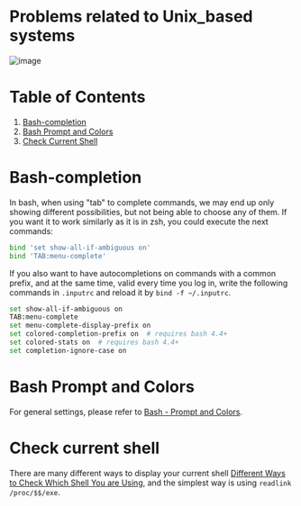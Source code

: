 # Problems related to Unix_based systems

![image](https://user-images.githubusercontent.com/61017530/201364691-e71c9d6c-c5ea-4818-afdf-585fa6541d69.png)


# Table of Contents
1. [Bash-completion](#bc)
2. [Bash Prompt and Colors](#bpc)
3. [Check Current Shell](#ccs)

# Bash-completion <a name="bc"></a>
In bash, when using "tab" to complete commands, we may end up only showing different possibilities, but not being able to choose any of them. If you want it to work similarly as it is in zsh, you could execute the next commands:

```bash
bind 'set show-all-if-ambiguous on'
bind 'TAB:menu-complete'
```

If you also want to have autocompletions on commands with a common prefix, and at the same time, valid every time you log in, write the following commands in `.inputrc` and reload it by `bind -f ~/.inputrc`.

```bash
set show-all-if-ambiguous on
TAB:menu-complete
set menu-complete-display-prefix on
set colored-completion-prefix on  # requires bash 4.4+
set colored-stats on  # requires bash 4.4+
set completion-ignore-case on
```

# Bash Prompt and Colors <a name="bpc"></a>

For general settings, please refer to [Bash - Prompt and Colors](https://blog.while-true-do.io/bash-prompt-and-colors/).

# Check current shell <a name="ccs"></a>
There are many different ways to display your current shell [Different Ways to Check Which Shell You are Using](https://www.geeksforgeeks.org/different-ways-to-check-which-shell-you-are-using-on-linux/), and the simplest way is using `readlink /proc/$$/exe`.
